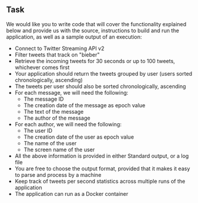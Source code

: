 ## Task ##

We would like you to write code that will cover the functionality explained below and provide us with the source, instructions to build and run the application, as well as a sample output of an execution:

+ Connect to Twitter Streaming API v2
+ Filter tweets that track on "bieber"
+ Retrieve the incoming tweets for 30 seconds or up to 100 tweets, whichever comes first
+ Your application should return the tweets grouped by user (users sorted chronologically, ascending)
+ The tweets per user should also be sorted chronologically, ascending
+ For each message, we will need the following:
    * The message ID
    * The creation date of the message as epoch value
    * The text of the message
    * The author of the message
+ For each author, we will need the following:
    * The user ID
    * The creation date of the user as epoch value
    * The name of the user
    * The screen name of the user
+ All the above information is provided in either Standard output, or a log file
+ You are free to choose the output format, provided that it makes it easy to parse and process by a machine
+ Keep track of tweets per second statistics across multiple runs of the application
+ The application can run as a Docker container

